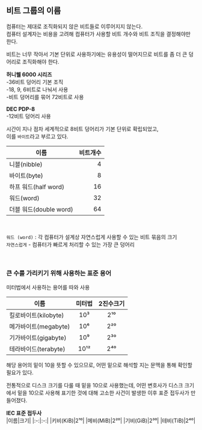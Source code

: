  ## 비트 그룹의 이름

 컴퓨터는 제대로 조직화되지 않은 비트들로 이루어지지 않는다. <br>
 컴퓨터 설계자는 비용을 고려해 컴퓨터가 사용할 비트 개수와 비트 조직을 결정해야만 한다. <br>

 비트는 너무 작아서 기본 단위로 사용하기에는 유용성이 떨어지므로 비트를 좀 더 큰 덩어리로 조직화해야 한다. <br>

<b> 허니웰 6000 시리즈 </b><br>
-36비트 덩어리 기본 조직 <br>
-18, 9, 6비트로 나눠서 사용 <br>
-비트 덩어리를 묶어 72비트로 사용<br>

<b> DEC PDP-8 </b><br>
-12비트 덩어리 사용 <br>

시간이 지나 점차 세계적으로 8비트 덩어리가 기본 단위로 확립되었고, <br>
이를 `바이트`라고 부르고 있다.

|이름|비트개수|
|-|-:|
|니블(nibble)|4|
|바이트(byte)|8|
|하프 워드(half word)|16|
|워드(word)|32|
|더블 워드(double word)|64|

<br>

`워드 (word)` : 각 컴퓨터가 설계상 자연스럽게 사용할 수 있는 비트 묶음의 크기 <br>
`자연스럽게` - 컴퓨터가 빠르게 처리할 수 있는 가장 큰 덩어리

<br>

### 큰 수를 가리키기 위해 사용하는 표준 용어

미터법에서 사용하는 용어를 따와 사용

|이름|미터법|2진수크기|
|-|:-:|:-:|
|킬로바이트(kilobyte)|10³|2¹⁰|
|메가바이트(megabyte)|10⁶|2²⁰|
|기가바이트(gigabyte)|10⁹|2³⁰|
|테라바이드(terabyte)|10¹²|2⁴⁰|

해당 용어의 밑이 10을 뜻할 수 있으므로, 어떤 밑으로 해석할 지는 문맥을 통해 확인할 필요가 있다. <br>

전통적으로 디스크 크기를 다룰 때 밑을 10으로 사용했는데, 어떤 변호사가 디스크 크기에서 밑을 10으로 사용해 표기한 것에 대해 고소한 사건이 발생한 이후 표준 접두사가 만들어졌다.

<b>IEC 표준 접두사</b> <br>
|이름|크기|
|:-:|:-:|
|키비(KiB)|2¹⁰|
|메비(MiB)|2²⁰|
|기비(GiB)|2³⁰|
|테비(TiB)|2⁴⁰|